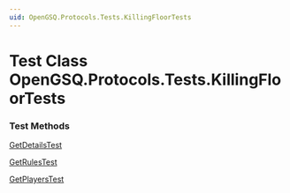 ```yaml
---
uid: OpenGSQ.Protocols.Tests.KillingFloorTests
---
```


# Test Class OpenGSQ.Protocols.Tests.KillingFloorTests

### Test Methods

[GetDetailsTest](xref:OpenGSQ.Protocols.Tests.KillingFloorTests.GetDetailsTest)

[GetRulesTest](xref:OpenGSQ.Protocols.Tests.KillingFloorTests.GetRulesTest)

[GetPlayersTest](xref:OpenGSQ.Protocols.Tests.KillingFloorTests.GetPlayersTest)
